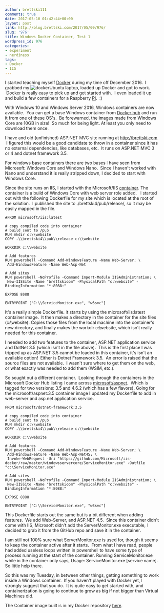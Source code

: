 ```yaml
---
author: brettski111
comments: true
date: 2017-05-10 01:42:44+00:00
layout: post
link: http://blog.brettski.com/2017/05/09/976/
slug: '976'
title: Windows Docker Container, Test 1
wordpress_id: 976
categories:
- experiment
- nerdiness
tags:
- Docker
- IIS
---
```


I started teaching myself [Docker](https://www.docker.com) during my time off December 2016.  I grabbed my ![docker](https://brettski111.files.wordpress.com/2017/05/docker.png)Ubuntu laptop, loaded up Docker and got to work.  Docker is really easy to pick up and get started with.  I even loaded it up and build a few containers for a Raspberry [Pi](https://hub.docker.com/r/brettski/rpi-influxdb/).  :)

With Windows 10 and Windows Server 2016, Windows containers are now available.  You can get a base Windows container from [Docker hub](https://hub.docker.com/) and run it from one of these OS's.  Be forewarned, the images made from Windows Core are 10GB in size!  So much for being light. At least you only need to download them once.

I have and old (unfinished) ASP.NET MVC site running at http://brettski.com.  I figured this would be a good candidate to throw in a container since it has no external dependencies, like databases, etc.  It runs on ASP.NET MVC 3 or 4 and dotnet framework 3.5.

For windows base containers there are two bases I have seen from Microsoft: Windows Core and Windows Nano.  Since I haven't worked with Nano and understand it is really stripped down, I decided to start with Windows Core.

Since the site runs on IIS, I started with the Microsoft/IIS [container](https://hub.docker.com/r/microsoft/iis/). The container is a build of Windows Core with web server role added.   I started out with the following Dockerfile for my site which is located at the root of the solution.  I published the site to ./brettski4/pub/release/, so it may be easily mapped in the file.

    
    #FROM microsoft/iis:latest
    
    # copy compiled code into container
    # build sent to /pub
    RUN mkdir c:\\website
    COPY .\\brettski4\\pub\\release c:\\website
    
    WORKDIR c:\\website
    
    # Add features
    RUN powershell -Command Add-WindowsFeature -Name Web-Server; \
     Add-WindowsFeature -Name Web-Asp-Net
    
    # Add sites
    RUN powershell -NoProfile -Command Import-Module IISAdministration; \
     New-IISSite -Name "brettskicom" -PhysicalPath "c:\website" -BindingInformation "*:8088:"
    
    EXPOSE 8088
    
    ENTRYPOINT ["C:\\ServiceMonitor.exe", "w3svc"]


It's a really simple Dockerfile. It starts by using the microsoft/iis:latest container image.  It then makes a directory in the container for the site files (c:\\website). Copies those files from the local machine into the container's new directory, and finally makes the workdir c:\\website, which isn't really needed for this container.

I needed to add two features to the container, ASP.NET application service and DotNet 3.5 (which isn't in the file above).  This is the first place I was tripped up as ASP.NET 3.5 cannot be loaded in this container, it's isn't an available option!  Either is Dotnet Framework 3.5.  An error is raised that the source files are not available.  I wasn't sure where to get them on the web, or what exactly was needed to add them (WSIM, etc.).

So sought out a different container.  Looking through the containers in the Microsoft Docker Hub listing I came across [microsoft/aspnet](https://hub.docker.com/r/microsoft/aspnet/).  Which is tagged for two versions: 3.5 and 4.6.2 (which has a few flavors). Going for the microsoft/aspnet:3.5 container image I updated my Dockerfile to add in web-server and asp.net application service.

    
    FROM microsoft/dotnet-framework:3.5
    
    # copy compiled code into container
    # build sent to /pub
    RUN mkdir c:\\website
    COPY .\\brettski4\\pub\\release c:\\website
    
    WORKDIR c:\\website
    
    # Add features
    RUN powershell -Command Add-WindowsFeature -Name Web-Server; \
     Add-WindowsFeature -Name Web-Asp-Net45; \
     Invoke-WebRequest -Uri "https://github.com/Microsoft/iis-docker/raw/master/windowsservercore/ServiceMonitor.exe" -Outfile "c:\ServiceMonitor.exe"
    
    # Add sites
    RUN powershell -NoProfile -Command Import-Module IISAdministration; \
     New-IISSite -Name "brettskicom" -PhysicalPath "c:\website" -BindingInformation "*:8088:"
    
    EXPOSE 8088 
    
    ENTRYPOINT ["C:\\ServiceMonitor.exe", "w3svc"]


This Dockerfile starts out the same but is a bit different when adding features.  We add Web-Server, and ASP.NET 4.5.  Since this container didn't come with IIS, Microsoft didn't add the ServerMonitor.exe executable, I decided to grab it from the GitHub repo and save it in the container.

I am still not 100% sure what ServerMonitor.exe is used for, though it seems to keep the container active after it starts.  From what I have read, people had added useless loops written in powershell to have some type of process running at the start of the container. Running ServiceMonitor.exe while in the container only says, Usage: ServiceMonitor.exe [service name]. So little help there.

So this was my Tuesday, in between other things, getting something to work inside a Windows container.  If you haven't played with Docker yet, I strongly suggest that you do.  It is quite easy to get started with, and containerization is going to continue to grow as big if not bigger than Virtual Machines did.

The Container image built is in my Docker repository [here](https://hub.docker.com/r/brettski/brettskicom/).


